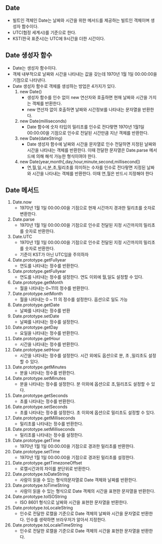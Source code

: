 ## Date
- 빌트인 객체인 Date는 날짜와 시간을 위한 메서드를 제공하는 빌트인 객체이며 생성자 함수이다.
- UTC(협정 세계시)를 기준으로 한다.
- KST(한국 표준시)는 UTC에 9시간을 더한 시간이다.
## Date 생성자 함수
- Date는 생성자 함수이다.
- 객체 내부적으로 날짜와 시간을 나타내는 값을 갖는데 1970년 1월 1일 00:00:00을 기점으로 나타낸다.
- Date 생성자 함수로 객체를 생성하는 방업은 4가지가 있다.
    1. new Date()
        - 생성자 함수를 인수 없이 new 연산자와 호출하면 현재 날짜와 시간을 가지는 객체를 반환한다.
        - new 연산자 없이 호출하면 날짜와 시간정보를 나타내는 문자열을 반환한다.
    2. new Date(milliseconds)
        - Date 함수에 숫자 타입의 밀리초를 인수로 전다랗면 1970년 1월1일 00:00:00을 기점으로 인수로 전달된 시간만큼 지난 객체를 반환한다.
    3. new Date(dateString)
        - Date 생성자 함수에 날짜와 시간을 문자열로 인수 전달하면 지정된 날짜와 시간을 나타내는 객체를 반환한다. 이때 전달한 문자열은 Date.parse 메서드에 의해 해석 가능한 형식이여야 한다.
    4. new Date(year,month[,day,hour,minute,second,millisecond])
        - 연,월,일,시,분,초,밀리초를 의미하는 수자를 인수로 전다랗면 지정된 날짜와 시간을 나타내는 객체를 반환한다. 이때 연,월은 반드시 지정해야 한다
## Date 메서드 
1. Date.now
    - 1970년 1월 1일 00:00:00을 기점으로 현재 시간까지 경과한 밀리초를 숫자로 변환한다.
2. Date.parse
    - 1970년 1월 1일 00:00:00을 기점으로 인수로 전달된 지정 시간까지의 밀리초를 숫자로 반환한다.
3. Date.UTC
    - 1970년 1월 1일 00:00:00을 기점으로 인수로 전달된 지정 시간까지의 밀리초를 숫자로 반환한다.
    - 기준이 KST가 아닌 UTC임을 주의하자
4. Date.prototype.getFullyear
    - 연도를 나타내는 정수를 반환한다.
5. Date.prototype.getFullyear
    - 연도를 나타내는 정수를 설정한다. 연도 이외에 월,일도 설정할 수 있다.
6. Date.prototype.getMonth
    - 월을 나타내는 0~11의 정수를 반환한다.
7. Date.prototype.setMonth
    - 월을 나타내는 0 ~ 11 의 정수를 설정한다. 옵션으로 일도 가능
8. Date.prototype.getDate
    - 날짜를 나타내는 정수를 반환
9. Date.prototype.setDate
    - 날짜를 나타내는 정수를 설정한다.
10. Date.prototype.getDay
    - 요일을 나타내는 정수를 반환한다.
11. Date.prototype.getHour
    - 시간을 나타내는 정수를 반환한다.
12. Date.prototype.setHour
    - 시간을 나타내는 정수를 설정한다. 시간 외에도 옵션으로 분, 초 ,밀리초도 설정할 수 있다.
13. Date.prototype.getMinutes
    - 분을 나타내는 정수를 반환한다.
14. Date.prototype.setMinutes
    - 분을 나타내는 정수를 설정한다. 분 이외에 옵션으로 초,밀리초도 설정할 수 있다.
15. Date.prototype.getSeconds
    - 초를 나타내는 정수를 반환한다.
16. Date.prototype.setSeconds
    - 초를 나타내는 정수를 설정한다. 초 이외에 옵션으로 밀리초도 설정할 수 있다.
17. Date.prototype.getMilliseconds
    - 밀리초를 나타내는 정수를 반환한다.
18. Date.prototype.setMilliseconds
    - 밀리초를 나타내는 정수를 설정한다.
19. Date.prototype.getTime
    - 1970년 1월 1일 00:00:00을 기점으로 경과한 밀리초를 반환한다.
20. Date.prototype.setTime
    - 1970년 1월 1일 00:00:00을 기점으로 경과된 밀리초를 설정한다.
21. Date.prototype.getTimezoneOffset
    - 로캘시간과의 차이를 분단위로 반환한다.
22. Date.prototype.toDateString
    - 사람이 읽을 수 있는 형식의문자열로 Date 객체와 날짜를 반환한다.
23. Date.prototype.toTimeString
    - 사람이 읽을 수 있는 형식으로 Date 객체의 시간을 표현한 문자열을 반환한다.
24. Date.prototype.toISOString
    - ISO 8601 형식으로 날짜와 시간을 표현한 문자열을 반환한다.
25. Date.prototype.toLocaleString
    - 인수로 전달한 로캘을 기준으로 Date 객체의 날짜와 시간을 문자열로 반환한다. 인수를 생략하면 브라우저가 알아서 지정한다.
26. Date.prototype.toLocaleTimeString
    - 인수로 전달한 로캘을 기준으로 Date 객체의 시간을 표현한 문자열을 반환한다.